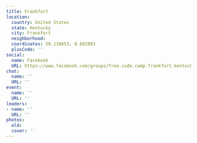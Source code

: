 ```yaml
---
title: Frankfort
location:
  country: United States
  state: Kentucky
  city: Frankfort
  neighborhood: 
  coordinates: 50.110653, 8.682093
  plusCode: ''
social:
  name: Facebook
  URL: https://www.facebook.com/groups/free.code.camp.frankfort.kentucky
chat:
  name: ''
  URL: ''
event:
  name: ''
  URL: ''
leaders:
- name: ''
  URL: ''
photos:
  old: 
  cover: ''
---
```

